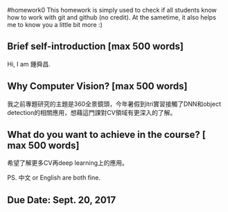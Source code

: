 #homework0
This homework is simply used to check if all students know how to work with git and github (no credit).
At the sametime, it also helps me to know you a little bit more :)

## Brief self-introduction [max 500 words]
Hi, I am 鍾舜昌.
## Why Computer Vision? [max 500 words]
我之前專題研究的主題是360全景鏡頭，今年暑假到itri實習接觸了DNN和object detection的相關應用，想藉這門課對CV領域有更深入的了解。
## What do you want to achieve in the course? [ max 500 words]
希望了解更多CV再deep learning上的應用。

PS. 中文 or English are both fine.

## Due Date: Sept. 20, 2017
